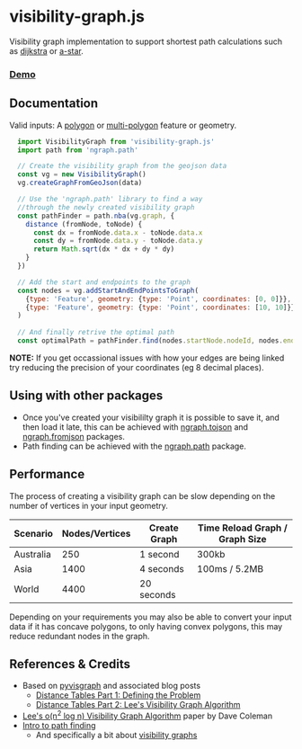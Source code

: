 # visibility-graph.js
Visibility graph implementation to support shortest path calculations such as [dijkstra](https://en.wikipedia.org/wiki/Dijkstra%27s_algorithm) or [a-star](https://en.wikipedia.org/wiki/A*_search_algorithm).

### [Demo](https://rowanwins.github.io/visibility-graph/debug/)

## Documentation
Valid inputs: A [polygon](http://geojson.win/#appendix-A.3) or [multi-polygon](http://geojson.win/#appendix-A.6) feature or geometry.

````js
  import VisibilityGraph from 'visibility-graph.js'
  import path from 'ngraph.path'

  // Create the visibility graph from the geojson data
  const vg = new VisibilityGraph()
  vg.createGraphFromGeoJson(data)

  // Use the 'ngraph.path' library to find a way 
  //through the newly created visibility graph
  const pathFinder = path.nba(vg.graph, {
    distance (fromNode, toNode) {
      const dx = fromNode.data.x - toNode.data.x
      const dy = fromNode.data.y - toNode.data.y
      return Math.sqrt(dx * dx + dy * dy)
    }
  })

  // Add the start and endpoints to the graph  
  const nodes = vg.addStartAndEndPointsToGraph(
    {type: 'Feature', geometry: {type: 'Point', coordinates: [0, 0]}},
    {type: 'Feature', geometry: {type: 'Point', coordinates: [10, 10]}}
  )
  
  // And finally retrive the optimal path 
  const optimalPath = pathFinder.find(nodes.startNode.nodeId, nodes.endNode.nodeId)

  ````

**NOTE:** If you get occassional issues with how your edges are being linked try reducing the precision of your coordinates (eg 8 decimal places). 

## Using with other packages
- Once you've created your visibililty graph it is possible to save it, and then load it late, this can be achieved with [ngraph.tojson](https://github.com/anvaka/ngraph.tojson) and [ngraph.fromjson](https://github.com/anvaka/ngraph.fromjson) packages.
- Path finding can be achieved with the [ngraph.path](https://github.com/anvaka/ngraph.path) package.

## Performance
The process of creating a visibility graph can be slow depending on the number of vertices in your input geometry.

| Scenario  | Nodes/Vertices  | Create Graph  | Time Reload Graph / Graph Size  |
| --------- | --------------- | ------------- | ------------------------------- |
| Australia | 250             | 1 second      | 300kb                           |
| Asia      | 1400            | 4 seconds     | 100ms / 5.2MB                   |
| World     | 4400            | 20 seconds    |                                 |


Depending on your requirements you may also be able to convert your input data if it has concave polygons, to only having convex polygons, this may reduce redundant nodes in the graph.


## References & Credits
* Based on [pyvisgraph](https://github.com/TaipanRex/pyvisgraph) and associated blog posts
  * [Distance Tables Part 1: Defining the Problem](https://taipanrex.github.io/2016/09/17/Distance-Tables-Part-1-Defining-the-Problem.html)
  * [Distance Tables Part 2: Lee's Visibility Graph Algorithm](https://taipanrex.github.io/2016/10/19/Distance-Tables-Part-2-Lees-Visibility-Graph-Algorithm.html)
* [Lee's o(n<sup>2</sup> log n) Visibility Graph Algorithm](https://github.com/davetcoleman/visibility_graph/blob/master/Visibility_Graph_Algorithm.pdf) paper by Dave Coleman
* [Intro to path finding](https://www.redblobgames.com/pathfinding/)
  * And specifically a bit about [visibility graphs](https://www.redblobgames.com/pathfinding/visibility-graphs/)
